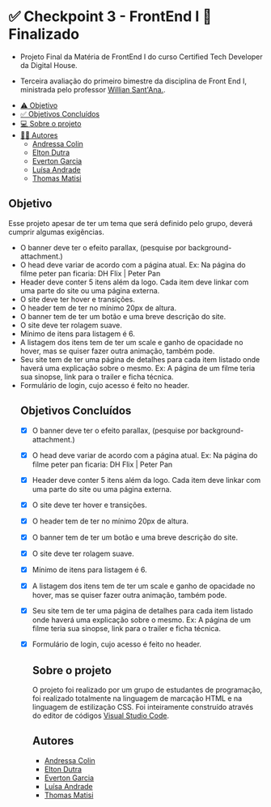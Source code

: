 # ✅  Checkpoint 3 - FrontEnd I 🚀 Finalizado

<ul><li>Projeto Final da Matéria de FrontEnd I do curso Certified Tech Developer da Digital House.</li></ul>

<ul><li>Terceira avaliação do primeiro bimestre da disciplina de Front End I, ministrada pelo professor <a href="https://github.com/dh-wssantanna">Willian Sant'Ana.</a>.</li></ul>

<!--ts-->
   * [⚠ Objetivo](#objetivo)
   * [✅ Objetivos Concluídos](#objetivosConcluidos)
   *  [💻 Sobre o projeto](#sobre)
   * [👩‍💻 Autores](#autores)
      *  [Andressa Colin](#andressa)
      *  [Elton Dutra](#elton)
      *  [Everton Garcia](#everton)
      *  [Luísa Andrade](#luisa)
      *  [Thomas Matisi](#thomas)
<!--te-->

<h2 id="objetivo">Objetivo</h2>

<p>Esse projeto apesar de ter um tema que será definido pelo grupo, deverá cumprir algumas exigências.
<ul>
<li>O banner deve ter o efeito parallax, (pesquise por background-attachment.)
<li>O head deve variar de acordo com a página atual. Ex: Na página do filme peter pan ficaria: DH Flix | Peter Pan</li>
<li>Header deve conter 5 itens além da logo. Cada item deve linkar com uma parte do site ou uma página externa.</li>
<li>O site deve ter hover e transições.</li>
<li>O header tem de ter no mínimo 20px de altura.</li>
<li>O banner tem de ter um botão e uma breve descrição do site.</li>
<li>O site deve ter rolagem suave.</li>
<li>Mínimo de itens para listagem é 6.</li>
<li>A listagem dos itens tem de ter um scale e ganho de opacidade no hover, mas se quiser fazer outra animação, também pode.</li>
<li>Seu site tem de ter uma página de detalhes para cada item listado onde haverá uma explicação sobre o mesmo. Ex: A página de um filme teria sua sinopse, link para o trailer e ficha técnica.</li>
  <li>Formulário de login, cujo acesso é feito no header.</li>

##
  
  <h2 id="objetivosConcluidos"> Objetivos Concluídos</h2> 

- [x] O banner deve ter o efeito parallax, (pesquise por background-attachment.)
- [x] O head deve variar de acordo com a página atual. Ex: Na página do filme peter pan ficaria: DH Flix | Peter Pan
- [x] Header deve conter 5 itens além da logo. Cada item deve linkar com uma parte do site ou uma página externa.
- [x] O site deve ter hover e transições.
- [x] O header tem de ter no mínimo 20px de altura.
- [x] O banner tem de ter um botão e uma breve descrição do site.
- [x] O site deve ter rolagem suave.
- [x] Mínimo de itens para listagem é 6.
- [x] A listagem dos itens tem de ter um scale e ganho de opacidade no hover, mas se quiser fazer outra animação, também pode.
- [x] Seu site tem de ter uma página de detalhes para cada item listado onde haverá uma explicação sobre o mesmo. Ex: A página de um filme teria sua sinopse, link para o trailer e ficha técnica.
- [x] Formulário de login, cujo acesso é feito no header.
  
  ##
  
  <h2 id="sobre">Sobre o projeto</h2>
     <p> O projeto foi realizado por um grupo de estudantes de programação, foi realizado totalmente na linguagem de marcação HTML e na linguagem de estilização CSS. Foi inteiramente construído através do editor de códigos <a href="https://code.visualstudio.com/">Visual Studio Code</a>.</p>
  
  
  ##
  
  <h2 id="autores">Autores</h2>
  <ul>
    <li id="andressa"> <a href="https://github.com/dressaco">Andressa Colin</a></li>
    <li id="elton"> <a href="">Elton Dutra</a></li>
    <li id="everton"> <a href="https://github.com/etongarcia">Everton Garcia</a></li>
    <li id="luisa"> <a href="https://github.com/LuisaAndrade0607">Luísa Andrade</a></li>
    <li id="thomas"> <a href="https://github.com/Cybervulthor">Thomas Matisi</a></li>
  </ul>
      
      
      
      
      
      
